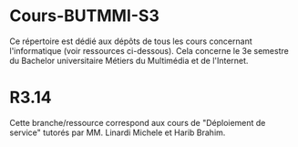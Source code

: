 # Cours-BUTMMI-S3
Ce répertoire est dédié aux dépôts de tous les cours concernant l'informatique (voir ressources ci-dessous). 
Cela concerne le 3e semestre du Bachelor universitaire Métiers du Multimédia et de l'Internet.

# R3.14 
Cette branche/ressource correspond aux cours de "Déploiement de service" tutorés par MM. Linardi Michele et Harib Brahim.
